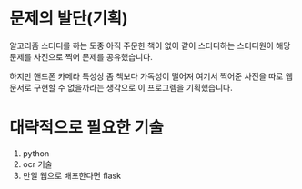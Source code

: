 # 문제의 발단(기획)
알고리즘 스터디를 하는 도중 아직 주문한 책이 없어 같이 스터디하는 스터디원이 해당 문제를 사진으로 찍어 문제를 공유했습니다.

하지만 핸드폰 카메라 특성상 좀 책보다 가독성이 떨어져 여기서 찍어준 사진을 따로 웹 문서로 구현할 수 없을까라는 생각으로 이 프로그렘을 기획했습니다.

# 대략적으로 필요한 기술
1. python
2. ocr 기술 
3. 만일 웹으로 배포한다면 flask 

